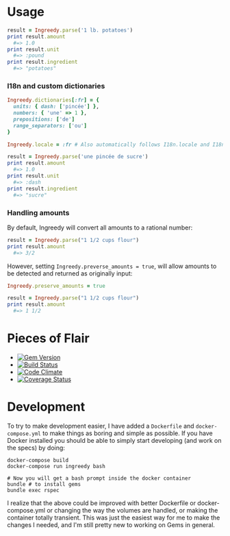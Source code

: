 # Usage

```ruby
result = Ingreedy.parse('1 lb. potatoes')
print result.amount
  #=> 1.0
print result.unit
  #=> :pound
print result.ingredient
  #=> "potatoes"
```

### I18n and custom dictionaries

```ruby
Ingreedy.dictionaries[:fr] = {
  units: { dash: ['pincée'] },
  numbers: { 'une' => 1 },
  prepositions: ['de']
  range_separators: ['ou']
}

Ingreedy.locale = :fr # Also automatically follows I18n.locale and I18n.fallbacks if available

result = Ingreedy.parse('une pincée de sucre')
print result.amount
  #=> 1.0
print result.unit
  #=> :dash
print result.ingredient
  #=> "sucre"
```

### Handling amounts

By default, Ingreedy will convert all amounts to a rational number:

```ruby
result = Ingreedy.parse("1 1/2 cups flour")
print result.amount
  #=> 3/2
```

However, setting `Ingreedy.preverse_amounts = true`, will allow amounts
to be detected and returned as originally input:

```ruby
Ingreedy.preserve_amounts = true

result = Ingreedy.parse("1 1/2 cups flour")
print result.amount
  #=> 1 1/2
```

# Pieces of Flair
- [![Gem Version](https://badge.fury.io/rb/ingreedy.svg)](http://badge.fury.io/rb/ingreedy)
- [![Build Status](https://secure.travis-ci.org/iancanderson/ingreedy.svg?branch=master)](http://travis-ci.org/iancanderson/ingreedy)
- [![Code Climate](https://codeclimate.com/github/iancanderson/ingreedy.svg)](https://codeclimate.com/github/iancanderson/ingreedy)
- [![Coverage Status](https://coveralls.io/repos/iancanderson/ingreedy/badge.svg)](https://coveralls.io/r/iancanderson/ingreedy)

# Development

To try to make development easier, I have added a `Dockerfile` and `docker-compose.yml` to 
make things as boring and simple as possible. If you have Docker installed you should be
able to simply start developing (and work on the specs) by doing:

```
docker-compose build
docker-compose run ingreedy bash

# Now you will get a bash prompt inside the docker container
bundle # to install gems
bundle exec rspec

```

I realize that the above could be improved with better Dockerfile or docker-compose.yml or
changing the way the volumes are handled, or making the container totally transient. This
was just the easiest way for me to make the changes I needed, and I'm still pretty new to
working on Gems in general.
